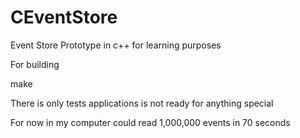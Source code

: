 CEventStore
===========

Event Store Prototype in c++ for learning purposes


For  building

make

There is only tests applications is not ready for anything special

For now in my computer could read 1,000,000 events in 70 seconds

